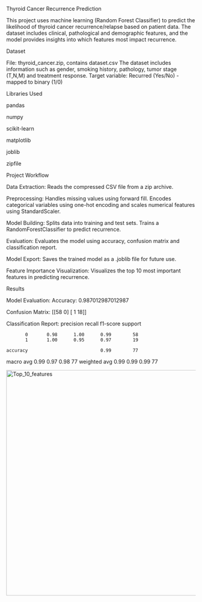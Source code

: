 Thyroid Cancer Recurrence Prediction

This project uses machine learning (Random Forest Classifier) to predict the likelihood of thyroid cancer recurrence/relapse based on patient data. The dataset includes clinical, pathological and demographic features, and the model provides insights into which features most impact recurrence.

Dataset

File: thyroid_cancer.zip, contains dataset.csv
The dataset includes information such as gender, smoking history, pathology, tumor stage (T,N,M) and treatment response.
Target variable: Recurred (Yes/No) - mapped to binary (1/0)

Libraries Used

pandas

numpy

scikit-learn

matplotlib

joblib

zipfile

Project Workflow

Data Extraction: Reads the compressed CSV file from a zip archive.

Preprocessing: Handles missing values using forward fill. Encodes categorical variables using one-hot encoding and scales numerical features using StandardScaler.

Model Building: Splits data into training and test sets. Trains a RandomForestClassifier to predict recurrence.

Evaluation: Evaluates the model using accuracy, confusion matrix and classification report.

Model Export: Saves the trained model as a .joblib file for future use.

Feature Importance Visualization: Visualizes the top 10 most important features in predicting recurrence.

Results

Model Evaluation:
Accuracy: 0.987012987012987

Confusion Matrix:
[[58  0]
 [ 1 18]]

Classification Report:
              precision    recall  f1-score   support

           0       0.98      1.00      0.99        58
           1       1.00      0.95      0.97        19

    accuracy                           0.99        77
   macro avg       0.99      0.97      0.98        77
weighted avg       0.99      0.99      0.99        77

<img width="1000" height="600" alt="Top_10_features" src="https://github.com/user-attachments/assets/c217a277-6230-4660-8d2e-c0da350ee6ac" />
